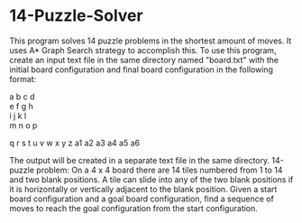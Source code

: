 # 14-Puzzle-Solver
This program solves 14 puzzle problems in the shortest amount of moves. It uses A* Graph Search strategy to accomplish this. 
To use this program, create an input text file in the same directory named "board.txt" with the initial board configuration 
and final board configuration in the following format: 

a b c d  
e f g h  
i j k l  
m n o p  

q r s t
u v w x
y z a1 a2
a3 a4 a5 a6

The output will be created in a separate text file in the same directory. 14-puzzle problem: On a 4 x 4 board there are 14 
tiles numbered from 1 to 14 and two blank positions. A tile can slide into any of the two blank positions if it is horizontally
or vertically adjacent to the blank position. Given a start board configuration and a goal board configuration, find a sequence
of moves to reach the goal configuration from the start configuration.
